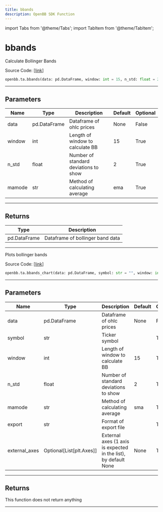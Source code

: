 ```yaml
---
title: bbands
description: OpenBB SDK Function
---
```


import Tabs from '@theme/Tabs';
import TabItem from '@theme/TabItem';

# bbands

<Tabs>
<TabItem value="model" label="Model" default>

Calculate Bollinger Bands

Source Code: [[link](https://github.com/OpenBB-finance/OpenBBTerminal/tree/main/openbb_terminal/common/technical_analysis/volatility_model.py#L18)]

```python
openbb.ta.bbands(data: pd.DataFrame, window: int = 15, n_std: float = 2, mamode: str = "ema")
```

---

## Parameters

| Name | Type | Description | Default | Optional |
| ---- | ---- | ----------- | ------- | -------- |
| data | pd.DataFrame | Dataframe of ohlc prices | None | False |
| window | int | Length of window to calculate BB | 15 | True |
| n_std | float | Number of standard deviations to show | 2 | True |
| mamode | str | Method of calculating average | ema | True |


---

## Returns

| Type | Description |
| ---- | ----------- |
| pd.DataFrame | Dataframe of bollinger band data |
---

</TabItem>
<TabItem value="view" label="Chart">

Plots bollinger bands

Source Code: [[link](https://github.com/OpenBB-finance/OpenBBTerminal/tree/main/openbb_terminal/common/technical_analysis/volatility_view.py#L27)]

```python
openbb.ta.bbands_chart(data: pd.DataFrame, symbol: str = "", window: int = 15, n_std: float = 2, mamode: str = "sma", export: str = "", external_axes: Optional[List[matplotlib.axes._axes.Axes]] = None)
```

---

## Parameters

| Name | Type | Description | Default | Optional |
| ---- | ---- | ----------- | ------- | -------- |
| data | pd.DataFrame | Dataframe of ohlc prices | None | False |
| symbol | str | Ticker symbol |  | True |
| window | int | Length of window to calculate BB | 15 | True |
| n_std | float | Number of standard deviations to show | 2 | True |
| mamode | str | Method of calculating average | sma | True |
| export | str | Format of export file |  | True |
| external_axes | Optional[List[plt.Axes]] | External axes (1 axis is expected in the list), by default None | None | True |


---

## Returns

This function does not return anything

---

</TabItem>
</Tabs>
